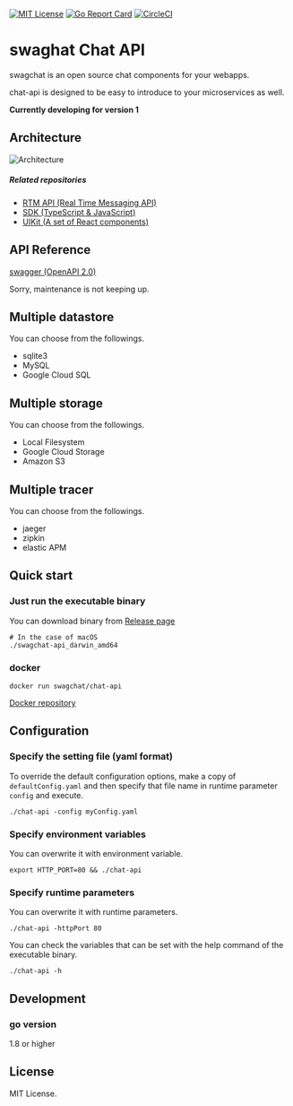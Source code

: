 [![MIT License](http://img.shields.io/badge/license-MIT-blue.svg?style=flat)](LICENSE)
[![Go Report Card](https://goreportcard.com/badge/github.com/swagchat/chat-api)](https://goreportcard.com/report/github.com/swagchat/chat-api)
[![CircleCI](https://circleci.com/gh/swagchat/chat-api/tree/master.svg?style=svg)](https://circleci.com/gh/swagchat/chat-api/tree/master)

# swaghat Chat API

swagchat is an open source chat components for your webapps.

chat-api is designed to be easy to introduce to your microservices as well.

**Currently developing for version 1**

## Architecture

![Architecture](https://client.fairway.ne.jp/swagchat/img/swagchat-start-guide-20170920.png "Architecture")


##### Related repositories

* [RTM API (Real Time Messaging API)](https://github.com/swagchat/rtm-api)
* [SDK (TypeScript & JavaScript)](https://github.com/swagchat/swagchat-sdk-js)
* [UIKit (A set of React components)](https://github.com/swagchat/react-swagchat)


## API Reference

[swagger (OpenAPI 2.0)](https://app.swaggerhub.com/apis/swagchat/swagchat-res_tful_api/0.3.2)

Sorry, maintenance is not keeping up.


## Multiple datastore

You can choose from the followings.

* sqlite3
* MySQL
* Google Cloud SQL

## Multiple storage

You can choose from the followings.

* Local Filesystem
* Google Cloud Storage
* Amazon S3

## Multiple tracer

You can choose from the followings.

* jaeger
* zipkin
* elastic APM

## Quick start

### Just run the executable binary

You can download binary from [Release page](https://github.com/swagchat/chat-api/releases)

```
# In the case of macOS
./swagchat-api_darwin_amd64
```

### docker

```
docker run swagchat/chat-api
```
[Docker repository](https://hub.docker.com/r/swagchat/chat-api/)

## Configuration

### Specify the setting file (yaml format)

To override the default configuration options, make a copy of `defaultConfig.yaml` and then specify that file name in runtime parameter `config` and execute.

```
./chat-api -config myConfig.yaml
```

### Specify environment variables

You can overwrite it with environment variable.

```
export HTTP_PORT=80 && ./chat-api
```

### Specify runtime parameters

You can overwrite it with runtime parameters.

```
./chat-api -httpPort 80
```

You can check the variables that can be set with the help command of the executable binary.

```
./chat-api -h
```

## Development

### go version

1.8 or higher

## License

MIT License.
